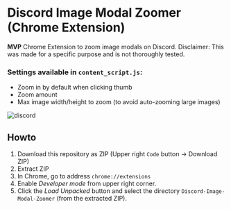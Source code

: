 # Discord Image Modal Zoomer (Chrome Extension)

**MVP** Chrome Extension to zoom image modals on Discord. Disclaimer: This was made for a specific purpose and is not thoroughly tested.

### Settings available in `content_script.js`:
- Zoom in by default when clicking thumb
- Zoom amount
- Max image width/height to zoom (to avoid auto-zooming large images)

![discord](https://user-images.githubusercontent.com/50331907/182630382-56f41c64-5191-4493-aa36-16187ca81526.gif)

## Howto

1. Download this repository as ZIP (Upper right `Code` button -> Download ZIP)
2. Extract ZIP
3. In Chrome, go to address `chrome://extensions`
4. Enable _Developer mode_ from upper right corner.
5. Click the _Load Unpacked_ button and select the directory `Discord-Image-Modal-Zoomer` (from the extracted ZIP).
